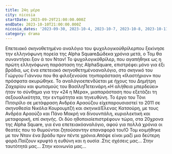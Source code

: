 ```yaml
---
title: 24η μέρα
city: nicosia
startDate: 2023-09-29T21:00:00.000Z
endDate: 2023-10-10T21:00:00.000Z
nicosia_dates: '2023-09-30, 2023-10-4, 2023-10-7, 2023-10-8, 2023-10-11'
category: drama
---
```


Επετειακό σκηνοθετημένο αναλόγιο του ψυχολογικούθρίλερπου ξεκίνησε την ελληνόφωνη πορεία της	Alpha SquareΔώδεκα	χρόνια μετά, ο Τομ θα	συναντήσει	ξαν ά τον Νταν! Το ψυχολογικόθρίλερ, που αγαπήθηκε ως η πρώτη ελληνόφωνη παράσταση της AlphaSquare, επιστρέφει μόνο για έξι βράδια, ως ένα επετειακό σκηνοθετημένοαναλόγιο,	στο σκηνικό	του Γιώργου	Γιάννου	που θα φιλοξενούσε	τηνπαράσταση	«Ιλαστήριον»	που πρόσφατα	ακυρώθηκε.	Το αναλόγιοεπενδύεται με ήχους του Δημήτρη Ζαχαρίου και φωτισμούς του ΒασίληΠετεινάρη.«Η αλήθεια	μπερδεύει»	ήταν το σύνθημα	για την «24 η Μέρα»,	μιαπαράσταση	που εξετάζει	τη σεξουαλικότητα,	την εντιμότητα	και τηνευθύνη. Το έργο του Τόνι Πιτσιρίλο σε μετάφραση Ανδρέα Αραούζου είχεπαρουσιαστεί	το 2011 σε σκηνοθεσία Νικόλα	Κουρουμτζή	και σκηνικάΈλενας Κατσούρη, με τους Ανδρέα Αραούζο και Πάνο Μακρή να δίνουνπάλη, κυριολεκτική	και μεταφορική,	επί σκηνής.	Οι δύο ηθοποιοίεπιστρέφουν τώρα, στα 20χρονα της	Alpha Square,	για ένα επετειακόαναλόγιο, αφού για πολλά χρόνια οι θεατές που το θυμούνται ζητούσαντην επαναφορά του!Ο Τομ κοιμήθηκε με τον Νταν ένα βράδυ πριν πέντε χρόνια.Απόψε είναι μαζί μια δεύτερη φορά.Παίζουν κρυφτό	η ευθύνη και η ουσία	.Στις σχέσεις μας...	Στην ταυτότητά μας...	Στην κοινωνία μας...
